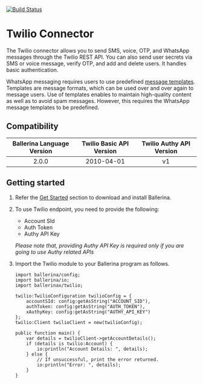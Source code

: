 [![Build Status](https://travis-ci.org/ballerina-platform/module-twilio.svg?branch=master)](https://travis-ci.org/ballerina-platform/module-twilio)

# Twilio Connector

The Twilio connector allows you to send SMS, voice, OTP, and WhatsApp messages through the Twilio REST API. You can also send
user secrets via SMS or voice message, verify OTP, and add and delete users. It handles basic authentication.

WhatsApp messaging requires users to use predefined [message templates](https://www.twilio.com/docs/sms/whatsapp/tutorial/send-whatsapp-notification-messages-templates). Templates are message formats, which can be used over and over again to message users. Use of templates enables to maintain high-quality content as well as to avoid spam messages. However, this requires the WhatsApp message templates to be predefined.

## Compatibility

| Ballerina Language Version  | Twilio Basic API Version | Twilio Authy API Version |
|:---------------------------:|:------------------------:|:------------------------:|
| 2.0.0                       | 2010-04-01               | v1                       |

## Getting started

1.  Refer the [Get Started](https://ballerina.io/v1-1/learn/) section to download and install Ballerina.

2.  To use Twilio endpoint, you need to provide the following:

       - Account SId
       - Auth Token
       - Authy API Key

       *Please note that, providing Authy API Key is required only if you are going to use Authy related APIs*

3. Import the Twilio module to your Ballerina program as follows.

	```ballerina
	import ballerina/config;
	import ballerina/io;
    import ballerinax/twilio;

    twilio:TwilioConfiguration twilioConfig = {
        accountSId: config:getAsString("ACCOUNT_SID"),
        authToken: config:getAsString("AUTH_TOKEN"),
        xAuthyKey: config:getAsString("AUTHY_API_KEY")
    };
    twilio:Client twilioClient = new(twilioConfig);

    public function main() {
        var details = twilioClient->getAccountDetails();
        if (details is twilio:Account) {
            io:println("Account Details: ", details);
        } else {
            // If unsuccessful, print the error returned.
            io:println("Error: ", details);
        }
    }
	```
